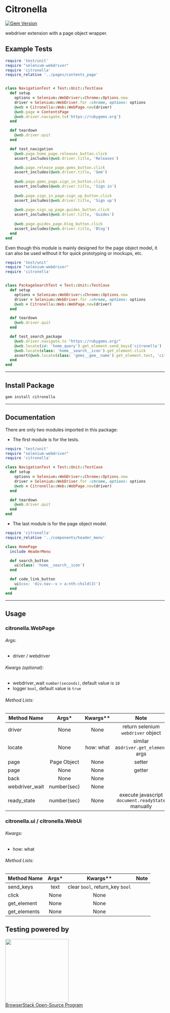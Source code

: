 # Citronella

[![Gem Version](https://badge.fury.io/rb/citronella.svg)](http://badge.fury.io/rb/citronella)

webdriver extension with a page object wrapper.

## Example Tests
```ruby
require 'test/unit'
require "selenium-webdriver"
require 'citronella'
require_relative '../pages/contents_page'


class NavigationTest < Test::Unit::TestCase
  def setup
    options = Selenium::WebDriver::Chrome::Options.new
    driver = Selenium::WebDriver.for :chrome, options: options
    @web = Citronella::Web::WebPage.new(driver)
    @web.page = ContentsPage
    @web.driver.navigate.to('https://rubygems.org')
  end

  def teardown
    @web.driver.quit
  end

  def test_navigation
    @web.page.home_page.releases_button.click
    assert_includes(@web.driver.title, 'Releases')

    @web.page.release_page.gems_button.click
    assert_includes(@web.driver.title, 'Gem')
    
    @web.page.gems_page.sign_in_button.click
    assert_includes(@web.driver.title, 'Sign in')
    
    @web.page.sign_in_page.sign_up_button.click
    assert_includes(@web.driver.title, 'Sign up')
    
    @web.page.sign_up_page.guides_button.click
    assert_includes(@web.driver.title, 'Guides')
    
    @web.page.guides_page.blog_button.click
    assert_includes(@web.driver.title, 'Blog')
  end
end
```
Even though this module is mainly designed for the page object model, it can also be used without it for quick prototyping or mockups, etc.
```ruby
require 'test/unit'
require "selenium-webdriver"
require 'citronella'


class PackageSearchTest < Test::Unit::TestCase
  def setup
    options = Selenium::WebDriver::Chrome::Options.new
    driver = Selenium::WebDriver.for :chrome, options: options
    @web = Citronella::Web::WebPage.new(driver)
  end

  def teardown
    @web.driver.quit
  end

  def test_search_package
    @web.driver.navigate.to "https://rubygems.org/"
    @web.locate(id: 'home_query').get_element.send_keys('citronella')
    @web.locate(class: 'home__search__icon').get_element.click
    assert(@web.locate(class: 'gems__gem__name').get_element.text, 'citronella')
  end
end
```
___
## Install Package

```bash
gem install citronella
```

___
## Documentation

There are only two modules imported in this package:

* The first module is for the tests.

```ruby
require 'test/unit'
require "selenium-webdriver"
require 'citronella'

class NavigationTest < Test::Unit::TestCase
  def setup
    options = Selenium::WebDriver::Chrome::Options.new
    driver = Selenium::WebDriver.for :chrome, options: options
    @web = Citronella::Web::WebPage.new(driver)
  end

  def teardown
    @web.driver.quit
  end
end
```

* The last module is for the page object model.

```ruby
require 'citronella'
require_relative '../components/header_menu'

class HomePage
  include HeaderMenu

  def search_button
    ui(class: 'home__search__icon')
  end

  def code_link_button
    ui(css: 'div.nav--v > a:nth-child(3)')
  end
end
```

___
## Usage

### citronella.WebPage

###### Args:
- driver / webdriver

###### Kwargs (optional):
- webdriver_wait `number(seconds)`, default value is `10`
- logger `bool`, default value is `true`

###### Method Lists:
| Method Name        | Args*       | Kwargs**         | Note |
| ------------------ |:-----------:|:----------------:|:----:|
| driver             | None        | None             | return selenium `webdriver` object |
| locate             | None        | how: what        | similar as`driver.get_element` args |
| page               | Page Object | None             | setter |
| page               | None        | None             | getter |
| back               | None        | None             |      |
| webdriver_wait     | number(sec) | None             |      |
| ready_state        | number(sec) | None             | execute javascript `document.readyState` manually |

### citronella.ui / citronella.WebUi

###### Kwargs:
- how: what

###### Method Lists:
| Method Name   | Args*  | Kwargs**           | Note |
| ------------- |:------:|:------------------:|:----:|
| send_keys     | text   | clear `bool`, return_key `bool` |      |
| click         | None   | None               |      |
| get_element   | None   | None               |      |
| get_elements  | None   | None               |      |


## Testing powered by
<a target="_blank" href="https://www.browserstack.com/"><img width="200" src="https://www.browserstack.com/images/layout/browserstack-logo-600x315.png"></a><br>
[BrowserStack Open-Source Program](https://www.browserstack.com/open-source)
